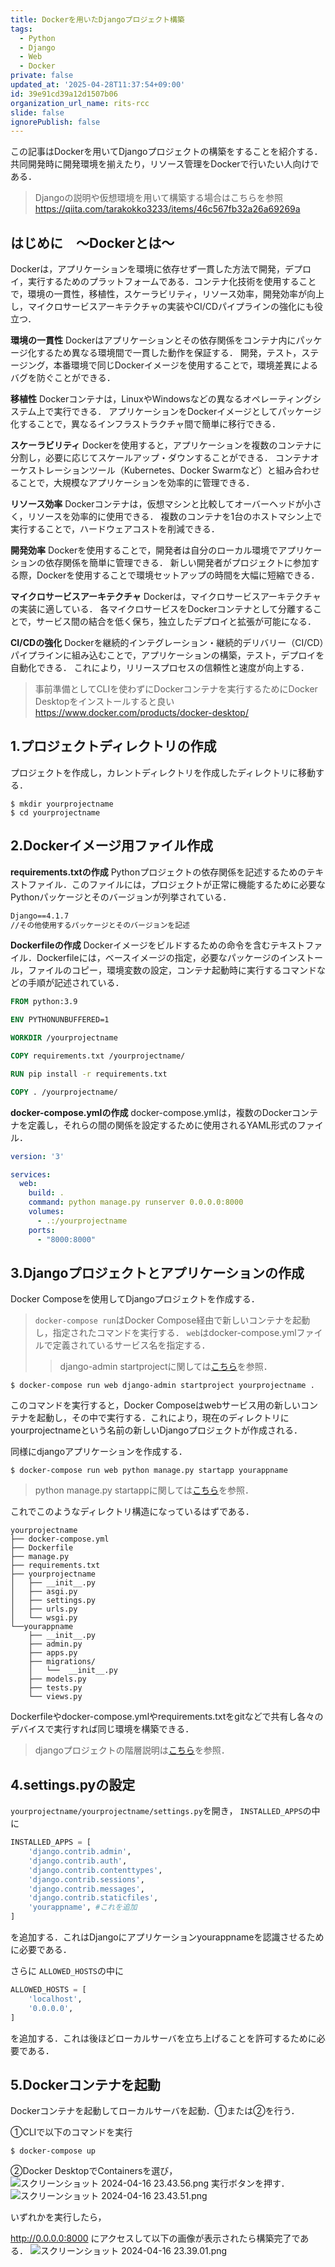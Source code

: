 ```yaml
---
title: Dockerを用いたDjangoプロジェクト構築
tags:
  - Python
  - Django
  - Web
  - Docker
private: false
updated_at: '2025-04-28T11:37:54+09:00'
id: 39e91cd39a12d1507b06
organization_url_name: rits-rcc
slide: false
ignorePublish: false
---
```

この記事はDockerを用いてDjangoプロジェクトの構築をすることを紹介する．共同開発時に開発環境を揃えたり，リソース管理をDockerで行いたい人向けである．
>Djangoの説明や仮想環境を用いて構築する場合はこちらを参照
https://qiita.com/tarakokko3233/items/46c567fb32a26a69269a

## はじめに　〜Dockerとは〜
Dockerは，アプリケーションを環境に依存せず一貫した方法で開発，デプロイ，実行するためのプラットフォームである．コンテナ化技術を使用することで，環境の一貫性，移植性，スケーラビリティ，リソース効率，開発効率が向上し，マイクロサービスアーキテクチャの実装やCI/CDパイプラインの強化にも役立つ．

**環境の一貫性**
Dockerはアプリケーションとその依存関係をコンテナ内にパッケージ化するため異なる環境間で一貫した動作を保証する．
開発，テスト，ステージング，本番環境で同じDockerイメージを使用することで，環境差異によるバグを防ぐことができる．

**移植性**
Dockerコンテナは，LinuxやWindowsなどの異なるオペレーティングシステム上で実行できる．
アプリケーションをDockerイメージとしてパッケージ化することで，異なるインフラストラクチャ間で簡単に移行できる．

**スケーラビリティ**
Dockerを使用すると，アプリケーションを複数のコンテナに分割し，必要に応じてスケールアップ・ダウンすることができる．
コンテナオーケストレーションツール（Kubernetes、Docker Swarmなど）と組み合わせることで，大規模なアプリケーションを効率的に管理できる．

**リソース効率**
Dockerコンテナは，仮想マシンと比較してオーバーヘッドが小さく，リソースを効率的に使用できる．
複数のコンテナを1台のホストマシン上で実行することで，ハードウェアコストを削減できる．

**開発効率**
Dockerを使用することで，開発者は自分のローカル環境でアプリケーションの依存関係を簡単に管理できる．
新しい開発者がプロジェクトに参加する際，Dockerを使用することで環境セットアップの時間を大幅に短縮できる．

**マイクロサービスアーキテクチャ**
Dockerは，マイクロサービスアーキテクチャの実装に適している．
各マイクロサービスをDockerコンテナとして分離することで，サービス間の結合を低く保ち，独立したデプロイと拡張が可能になる．

**CI/CDの強化**
Dockerを継続的インテグレーション・継続的デリバリー（CI/CD）パイプラインに組み込むことで，アプリケーションの構築，テスト，デプロイを自動化できる．
これにより，リリースプロセスの信頼性と速度が向上する．

>事前準備としてCLIを使わずにDockerコンテナを実行するためにDocker Desktopをインストールすると良い
https://www.docker.com/products/docker-desktop/

## 1.プロジェクトディレクトリの作成
プロジェクトを作成し，カレントディレクトリを作成したディレクトリに移動する．
```
$ mkdir yourprojectname
$ cd yourprojectname
```

## 2.Dockerイメージ用ファイル作成
**requirements.txtの作成**
Pythonプロジェクトの依存関係を記述するためのテキストファイル．このファイルには，プロジェクトが正常に機能するために必要なPythonパッケージとそのバージョンが列挙されている．
```requirements.txt
Django==4.1.7
//その他使用するパッケージとそのバージョンを記述
```

**Dockerfileの作成**
Dockerイメージをビルドするための命令を含むテキストファイル．Dockerfileには，ベースイメージの指定，必要なパッケージのインストール，ファイルのコピー，環境変数の設定，コンテナ起動時に実行するコマンドなどの手順が記述されている．

```Dockerfile
FROM python:3.9

ENV PYTHONUNBUFFERED=1

WORKDIR /yourprojectname

COPY requirements.txt /yourprojectname/

RUN pip install -r requirements.txt

COPY . /yourprojectname/
```
**docker-compose.ymlの作成**
docker-compose.ymlは，複数のDockerコンテナを定義し，それらの間の関係を設定するために使用されるYAML形式のファイル．
```docker-compose.yml
version: '3'

services:
  web:
    build: .
    command: python manage.py runserver 0.0.0.0:8000
    volumes:
      - .:/yourprojectname
    ports:
      - "8000:8000"
```

## 3.Djangoプロジェクトとアプリケーションの作成
Docker Composeを使用してDjangoプロジェクトを作成する．
>`docker-compose run`はDocker Compose経由で新しいコンテナを起動し，指定されたコマンドを実行する．
>`web`はdocker-compose.ymlファイルで定義されているサービス名を指定する．
>>django-admin startprojectに関しては[こちら](https://qiita.com/tarakokko3233/items/46c567fb32a26a69269a)を参照．
```
$ docker-compose run web django-admin startproject yourprojectname .
```
このコマンドを実行すると，Docker Composeはwebサービス用の新しいコンテナを起動し，その中で実行する．これにより，現在のディレクトリにyourprojectnameという名前の新しいDjangoプロジェクトが作成される．

同様にdjangoアプリケーションを作成する．
```
$ docker-compose run web python manage.py startapp yourappname
```
>python manage.py startappに関しては[こちら](https://qiita.com/tarakokko3233/items/46c567fb32a26a69269a)を参照．

これでこのようなディレクトリ構造になっているはずである．
```
yourprojectname
├── docker-compose.yml
├── Dockerfile
├── manage.py
├── requirements.txt
├── yourprojectname
│   ├── __init__.py
│   ├── asgi.py
│   ├── settings.py
│   ├── urls.py
│   └── wsgi.py
└──yourappname
    ├── __init__.py
    ├── admin.py
    ├── apps.py
    ├── migrations/
    │   └──  __init__.py
    ├── models.py
    ├── tests.py
    └── views.py
```
Dockerfileやdocker-compose.ymlやrequirements.txtをgitなどで共有し各々のデバイスで実行すれば同じ環境を構築できる．
>djangoプロジェクトの階層説明は[こちら](https://qiita.com/tarakokko3233/items/8787692aaf9b1d943205)を参照．


## 4.settings.pyの設定
`yourprojectname/yourprojectname/settings.py`を開き，
`INSTALLED_APPS`の中に
```yourprojectname/settings.py
INSTALLED_APPS = [
    'django.contrib.admin',
    'django.contrib.auth',
    'django.contrib.contenttypes',
    'django.contrib.sessions',
    'django.contrib.messages',
    'django.contrib.staticfiles',
    'yourappname', #これを追加
]
```
を追加する．これはDjangoにアプリケーションyourappnameを認識させるために必要である．

さらに
`ALLOWED_HOSTS`の中に
```yourprojectname/settings.py
ALLOWED_HOSTS = [
    'localhost',
    '0.0.0.0',
]
```
を追加する．これは後ほどローカルサーバを立ち上げることを許可するために必要である．

## 5.Dockerコンテナを起動
Dockerコンテナを起動してローカルサーバを起動．①または②を行う．


①CLIで以下のコマンドを実行
```
$ docker-compose up
```


②Docker DesktopでContainersを選び，
![スクリーンショット 2024-04-16 23.43.56.png](https://qiita-image-store.s3.ap-northeast-1.amazonaws.com/0/3757442/83a640ea-40be-137a-da18-bee5f35968a0.png)
実行ボタンを押す．
![スクリーンショット 2024-04-16 23.43.51.png](https://qiita-image-store.s3.ap-northeast-1.amazonaws.com/0/3757442/90ab287b-7523-7ddd-3918-702c68f2de4e.png)


いずれかを実行したら，

http://0.0.0.0:8000
にアクセスして以下の画像が表示されたら構築完了である．
![スクリーンショット 2024-04-16 23.39.01.png](https://qiita-image-store.s3.ap-northeast-1.amazonaws.com/0/3757442/6dde9003-9eb4-8224-3ccc-b80c54090f95.png)
